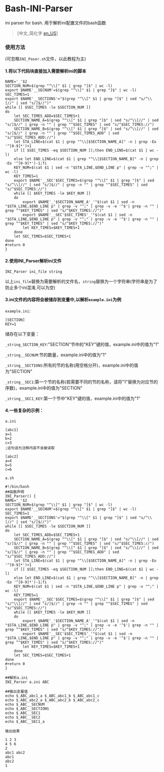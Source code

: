 # Bash-INI-Parser
ini parser for bash.     用于解析ini配置文件的bash函数
>[中文_简化字 [en_US](https://github.com/LGY07/Bash-INI-Parser/blob/main/README_en_US.md)]

### 使用方法
(可忽略`INI_Paser.sh`文件，以此教程为主)
#### 1.将以下代码块直接加入需要解析ini的脚本

```
NAME='_'$2
SECTION_NUM=$(grep "^\\[" $1 | grep "]$" | wc -l)
export $NAME'__SECNUM'=$(grep "^\\[" $1 | grep "]$" | wc -l)
SEC_TIMES=1
export $NAME'__SECTIONS'="$(grep "^\\[" $1 | grep "]$" | sed "s/^\\[//" | sed "s/]$//")"
while [[ $SEC_TIMES -le $SECTION_NUM ]]
do
    let SEC_TIMES_ADD=$SEC_TIMES+1
    SECTION_NAME_A=$(grep "^\\[" $1 | grep "]$" | sed "s/^\\[//" | sed "s/]$//" | grep -n "" | grep "^$SEC_TIMES" | sed "s/^$SEC_TIMES://")
    SECTION_NAME_B=$(grep "^\\[" $1 | grep "]$" | sed "s/^\\[//" | sed "s/]$//" | grep -n "" | grep "^$SEC_TIMES_ADD" | sed "s/^$SEC_TIMES_ADD://")
    let STA_LINE=$(cat $1 | grep "^\\[$SECTION_NAME_A]" -n | grep -Eo '^[0-9]*')+1
    if [[ $SEC_TIMES -eq $SECTION_NUM ]];then END_LINE=$(cat $1 | wc -l)
    else let END_LINE=$(cat $1 | grep "^\\[$SECTION_NAME_B]" -n | grep -Eo '^[0-9]*')-1;fi
    KEY_NUM=$(cat $1 | sed -n "$STA_LINE,$END_LINE p" | grep -v "^;" | wc -l)
    KEY_TIMES=1
    export $NAME'__SEC'$SEC_TIMES=$(grep "^\\[" $1 | grep "]$" | sed "s/^\\[//" | sed "s/]$//" | grep -n "" | grep "^$SEC_TIMES" | sed "s/^$SEC_TIMES://")
    while [[ $KEY_TIMES -le $KEY_NUM ]]
    do
        export $NAME'_'$SECTION_NAME_A'_'"$(cat $1 | sed -n "$STA_LINE,$END_LINE p" | grep -v "^;" | grep -v -e '^$'| grep -n "" | grep "^$KEY_TIMES" | sed "s/^$KEY_TIMES://")"
        export $NAME'__SEC'$SEC_TIMES'_'"$(cat $1 | sed -n "$STA_LINE,$END_LINE p" | grep -v "^;" | grep -v -e '^$'| grep -n "" | grep "^$KEY_TIMES" | sed "s/^$KEY_TIMES://")"
        let KEY_TIMES=$KEY_TIMES+1
    done
    let SEC_TIMES=$SEC_TIMES+1
done
#return 0
}
```
#### 2.使用INI_Parser解析ini文件
```
INI_Parser ini_file string
```
以上`ini_file`替换为需要解析的文件名，`string`替换为一个字符串(字符串是为了防止多个ini混淆,可以为空)

#### 3.ini文件的内容将会被储存到变量中,以解析`example.ini`为例
`example.ini`:
```
[SECTION]
KEY=1
```
储存在以下变量：

`_string_SECTION_KEY`:"SECTION"节中的"KEY"键的值，example.ini中的值为"1"

`_string__SECNUM`:节的数量，example.ini中的值为"1"

`_string__SECTIONS`:所有的节的名称(用空格分开)，example.ini中的值为"SECTION"

`_string__SEC1`:第一个节的名称(若需要不同的节的名称，请将"1"替换为对应节的序数)，example.ini中的值为"SECTION"

`_string__SEC1_KEY`:第一个节中"KEY"键的值，example.ini中的值为"1"

#### 4.一些复杂的示例：

`a.ini`
```
[abc1]
a=1
b=2
c=3
;这句话为注释内容不会被读取

[abc2]
a=4
b=5
c=6
```
`a.sh`
```
#!/bin/bash
##函数声明
INI_Parser() {
NAME='_'$2
SECTION_NUM=$(grep "^\\[" $1 | grep "]$" | wc -l)
export $NAME'__SECNUM'=$(grep "^\\[" $1 | grep "]$" | wc -l)
SEC_TIMES=1
export $NAME'__SECTIONS'="$(grep "^\\[" $1 | grep "]$" | sed "s/^\\[//" | sed "s/]$//")"
while [[ $SEC_TIMES -le $SECTION_NUM ]]
do
    let SEC_TIMES_ADD=$SEC_TIMES+1
    SECTION_NAME_A=$(grep "^\\[" $1 | grep "]$" | sed "s/^\\[//" | sed "s/]$//" | grep -n "" | grep "^$SEC_TIMES" | sed "s/^$SEC_TIMES://")
    SECTION_NAME_B=$(grep "^\\[" $1 | grep "]$" | sed "s/^\\[//" | sed "s/]$//" | grep -n "" | grep "^$SEC_TIMES_ADD" | sed "s/^$SEC_TIMES_ADD://")
    let STA_LINE=$(cat $1 | grep "^\\[$SECTION_NAME_A]" -n | grep -Eo '^[0-9]*')+1
    if [[ $SEC_TIMES -eq $SECTION_NUM ]];then END_LINE=$(cat $1 | wc -l)
    else let END_LINE=$(cat $1 | grep "^\\[$SECTION_NAME_B]" -n | grep -Eo '^[0-9]*')-1;fi
    KEY_NUM=$(cat $1 | sed -n "$STA_LINE,$END_LINE p" | grep -v "^;" | wc -l)
    KEY_TIMES=1
    export $NAME'__SEC'$SEC_TIMES=$(grep "^\\[" $1 | grep "]$" | sed "s/^\\[//" | sed "s/]$//" | grep -n "" | grep "^$SEC_TIMES" | sed "s/^$SEC_TIMES://")
    while [[ $KEY_TIMES -le $KEY_NUM ]]
    do
        export $NAME'_'$SECTION_NAME_A'_'"$(cat $1 | sed -n "$STA_LINE,$END_LINE p" | grep -v "^;" | grep -v -e '^$'| grep -n "" | grep "^$KEY_TIMES" | sed "s/^$KEY_TIMES://")"
        export $NAME'__SEC'$SEC_TIMES'_'"$(cat $1 | sed -n "$STA_LINE,$END_LINE p" | grep -v "^;" | grep -v -e '^$'| grep -n "" | grep "^$KEY_TIMES" | sed "s/^$KEY_TIMES://")"
        let KEY_TIMES=$KEY_TIMES+1
    done
    let SEC_TIMES=$SEC_TIMES+1
done
#return 0
}

##解析a.ini
INI_Parser a.ini ABC

##输出变量值
echo $_ABC_abc1_a $_ABC_abc1_b $_ABC_abc1_c
echo $_ABC_abc2_a $_ABC_abc2_b $_ABC_abc2_c
echo $_ABC__SECNUM
echo $_ABC__SECTIONS
echo $_ABC__SEC1
echo $_ABC__SEC2
echo $_ABC__SEC1_a
```
`输出结果`
```
1 2 3
4 5 6
2
abc1 abc2
abc1
abc2
1
```
